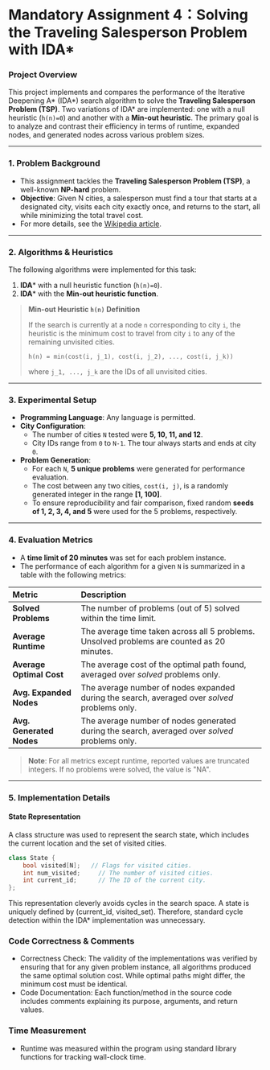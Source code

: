 # Mandatory Assignment 4：Solving the Traveling Salesperson Problem with IDA*

### Project Overview

This project implements and compares the performance of the Iterative Deepening A* (IDA*) search algorithm to solve the **Traveling Salesperson Problem (TSP)**. Two variations of IDA* are implemented: one with a null heuristic (`h(n)=0`) and another with a **Min-out heuristic**. The primary goal is to analyze and contrast their efficiency in terms of runtime, expanded nodes, and generated nodes across various problem sizes.

---

### 1. Problem Background

- This assignment tackles the **Traveling Salesperson Problem (TSP)**, a well-known **NP-hard** problem.
- **Objective**: Given N cities, a salesperson must find a tour that starts at a designated city, visits each city exactly once, and returns to the start, all while minimizing the total travel cost.
- For more details, see the [Wikipedia article](https://en.wikipedia.org/wiki/Travelling_salesman_problem).

---

### 2. Algorithms & Heuristics

The following algorithms were implemented for this task:
1. **IDA*** with a null heuristic function (`h(n)=0`).
2. **IDA*** with the **Min-out heuristic function**.

> **Min-out Heuristic `h(n)` Definition**
>
> If the search is currently at a node `n` corresponding to city `i`, the heuristic is the minimum cost to travel from city `i` to any of the remaining unvisited cities.
>
> `h(n) = min(cost(i, j_1), cost(i, j_2), ..., cost(i, j_k))`
>
> where `j_1, ..., j_k` are the IDs of all unvisited cities.

---

### 3. Experimental Setup

- **Programming Language**: Any language is permitted.
- **City Configuration**:
    - The number of cities `N` tested were **5, 10, 11, and 12**.
    - City IDs range from `0` to `N-1`. The tour always starts and ends at city `0`.
- **Problem Generation**:
    - For each `N`, **5 unique problems** were generated for performance evaluation.
    - The cost between any two cities, `cost(i, j)`, is a randomly generated integer in the range **[1, 100]**.
    - To ensure reproducibility and fair comparison, fixed random **seeds of 1, 2, 3, 4, and 5** were used for the 5 problems, respectively.

---

### 4. Evaluation Metrics

- A **time limit of 20 minutes** was set for each problem instance.
- The performance of each algorithm for a given `N` is summarized in a table with the following metrics:

| Metric | Description |
| :--- | :--- |
| **Solved Problems** | The number of problems (out of 5) solved within the time limit. |
| **Average Runtime** | The average time taken across all 5 problems. Unsolved problems are counted as 20 minutes. |
| **Average Optimal Cost** | The average cost of the optimal path found, averaged over *solved* problems only. |
| **Avg. Expanded Nodes** | The average number of nodes expanded during the search, averaged over *solved* problems only. |
| **Avg. Generated Nodes** | The average number of nodes generated during the search, averaged over *solved* problems only. |

> **Note**: For all metrics except runtime, reported values are truncated integers. If no problems were solved, the value is "NA".

---

### 5. Implementation Details

#### State Representation

A class structure was used to represent the search state, which includes the current location and the set of visited cities.

```cpp
class State {
    bool visited[N];   // Flags for visited cities.
    int num_visited;     // The number of visited cities.
    int current_id;      // The ID of the current city.
};
```
This representation cleverly avoids cycles in the search space. A state is uniquely defined by (current_id, visited_set). Therefore, standard cycle detection within the IDA* implementation was unnecessary.

### Code Correctness & Comments
- Correctness Check: The validity of the implementations was verified by ensuring that for any given problem instance, all algorithms produced the same optimal solution cost. While optimal paths might differ, the minimum cost must be identical.
- Code Documentation: Each function/method in the source code includes comments explaining its purpose, arguments, and return values.

### Time Measurement
- Runtime was measured within the program using standard library functions for tracking wall-clock time.